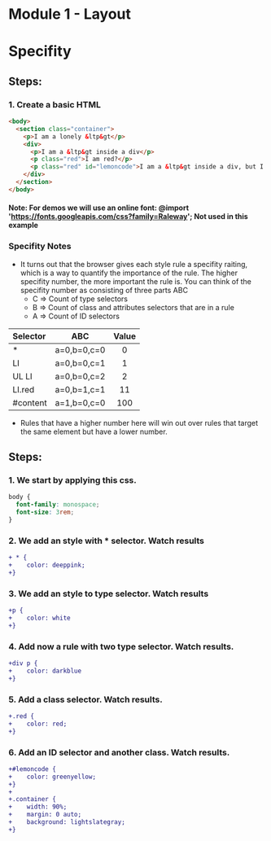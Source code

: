 # Module 1 - Layout

# Specifity

## Steps:

### 1. Create a basic HTML

```html
<body>
  <section class="container">
    <p>I am a lonely &ltp&gt</p>
    <div>
      <p>I am a &ltp&gt inside a div</p>
      <p class="red">I am red?</p>
      <p class="red" id="lemoncode">I am a &ltp&gt inside a div, but I have an id!</p>
    </div>
  </section>
</body>
```

#### Note: For demos we will use an online font: @import 'https://fonts.googleapis.com/css?family=Raleway'; Not used in this example

### Specifity Notes

- It turns out that the browser gives each style rule a specifity raiting, which is a way to quantify the importance of the rule. The higher specifity number, the more important the rule is. You can think of the specifity number as consisting of three parts ABC
  - C => Count of type selectors
  - B => Count of class and attributes selectors that are in a rule
  - A => Count of ID selectors

| Selector |     ABC     | Value |
| :------- | :---------: | :---: |
| \*       | a=0,b=0,c=0 |   0   |
| LI       | a=0,b=0,c=1 |   1   |
| UL LI    | a=0,b=0,c=2 |   2   |
| LI.red   | a=0,b=1,c=1 |  11   |
| #content | a=1,b=0,c=0 |  100  |

- Rules that have a higher number here will win out over rules that target the same element but have a lower number.

## Steps:

### 1. We start by applying this css.

```css
body {
  font-family: monospace;
  font-size: 3rem;
}
```

### 2. We add an style with \* selector. Watch results

```diff
+ * {
+    color: deeppink;
+}
```

### 3. We add an style to type selector. Watch results

```diff
+p {
+    color: white
+}
```

### 4. Add now a rule with two type selector. Watch results.

```diff
+div p {
+    color: darkblue
+}
```

### 5. Add a class selector. Watch results.

```diff
+.red {
+    color: red;
+}
```

### 6. Add an ID selector and another class. Watch results.

```diff
+#lemoncode {
+    color: greenyellow;
+}
+
+.container {
+    width: 90%;
+    margin: 0 auto;
+    background: lightslategray;
+}
```
